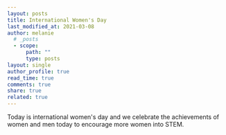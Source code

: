 ```yaml
---
layout: posts
title: International Women's Day
last_modified_at: 2021-03-08
author: melanie
  # _posts
  - scope:
      path: ""
      type: posts
layout: single
author_profile: true
read_time: true
comments: true
share: true
related: true
---
```


Today is international women's day and we celebrate the achievements of women and men today to encourage more women into STEM.